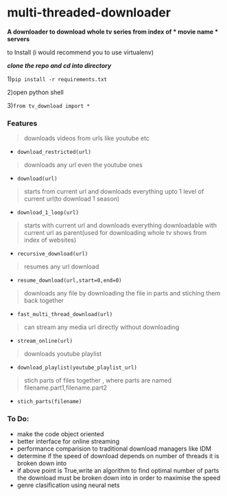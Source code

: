 # multi-threaded-downloader
**A downloader to download whole tv series from index of * movie name * servers**

to Install
(i would recommend you to use virtualenv)

**_clone the repo and cd into directory_**

1)`pip install -r requirements.txt`

2)open python shell

3)`from tv_download import *`

### Features
>downloads videos from urls like youtube etc
* `download_restricted(url)` 
>downloads any url even the youtube ones
* `download(url)` 
>starts from current url and downloads everything upto 1 level of current url(to download 1 season)
* `download_1_loop(url)` 
>starts with current url and downloads everything downloadable with current url as parent(used for downloading whole tv shows from index of websites)
* `recursive_download(url)`
>resumes any url download 
* `resume_download(url,start=0,end=0)` 
>downloads any file by downloading the file in parts and stiching them back together
* `fast_multi_thread_download(url)` 
>can stream any media url directly without downloading
* `stream_online(url)` 
>downloads youtube playlist
* `download_playlist(youtube_playlist_url)` 
>stich parts of files together , where parts are named filename.part1,filename.part2
* `stich_parts(filename)` 


### To Do:
* make the code object oriented
* better interface for online streaming 
* performance comparision to traditional download managers like IDM
* determine if the speed of download depends on number of threads it is broken down into
* if above point is True,write an algorithm to find optimal number of parts the download must be broken down into in order to maximise the speed
* genre clasification using neural nets
